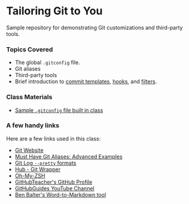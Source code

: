 # Tailoring Git to You
Sample repository for demonstrating Git customizations and third-party tools.

### Topics Covered
- The global `.gitconfig` file.
- Git aliases
- Third-party tools
- Brief introduction to [commit templates](http://git-scm.com/book/en/v2/Customizing-Git-Git-Configuration#Basic-Client-Configuration), [hooks](http://git-scm.com/book/en/v2/Customizing-Git-Git-Hooks), and [filters](http://git-scm.com/docs/gitattributes).


### Class Materials
- [Sample `.gitconfig` file built in class](.gitconfig)

### A few handy links
Here are a few links used in this class:
- [Git Website](https://git-scm.com)
- [Must Have Git Aliases: Advanced Examples](http://durdn.com/blog/2012/11/22/must-have-git-aliases-advanced-examples/)
- [Git Log `--pretty` formats](http://git-scm.com/docs/pretty-formats)
- [Hub - Git Wrapper](https://hub.github.com/)
- [Oh-My-ZSH](http://ohmyz.sh/)
- [GitHubTeacher's GitHub Profile](https://github.com/githubteacher/)
- [GitHubGuides YouTube Channel](https://www.youtube.com/playlist?list=PLg7s6cbtAD15G8lNyoaYDuKZSKyJrgwB-)
- [Ben Balter's Word-to-Markdown tool](https://github.com/benbalter/word-to-markdown)
